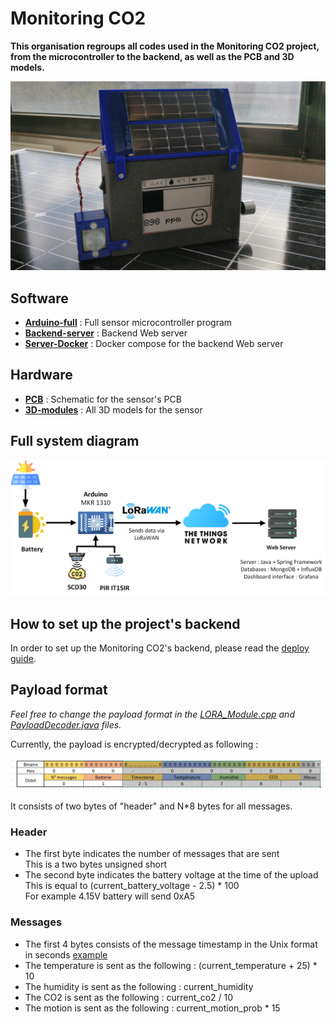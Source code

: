 # Monitoring CO2

**This organisation regroups all codes used in the Monitoring CO2 project, from the microcontroller to the backend, as well as the PCB and 3D models.**

![Main image](https://raw.githubusercontent.com/Monitoring-CO2/.github/main/images/Full_front.jpg)

## Software

- **[Arduino-full](https://github.com/Monitoring-CO2/Arduino-full)** : Full sensor microcontroller program
- **[Backend-server](https://github.com/Monitoring-CO2/Backend-server)** : Backend Web server
- **[Server-Docker](https://github.com/Monitoring-CO2/Server-Docker)** : Docker compose for the backend Web server

## Hardware

- **[PCB]()** : Schematic for the sensor's PCB
- **[3D-modules](https://github.com/Monitoring-CO2/3D-modules)** : All 3D models for the sensor

## Full system diagram

![Diagram](https://raw.githubusercontent.com/Monitoring-CO2/.github/main/images/Full_diagram.png)

## How to set up the project's backend

In order to set up the Monitoring CO2's backend, please read the [deploy guide](https://github.com/Monitoring-CO2/Server-Docker#how-to-deploy).

## Payload format

*Feel free to change the payload format in the [LORA_Module.cpp](https://github.com/Monitoring-CO2/Arduino-full/blob/main/src/LORA_Module.cpp) and [PayloadDecoder.java](https://github.com/Monitoring-CO2/Backend-server/blob/main/src/main/java/fr/polytech/monitoringco2server/LoRa/PayloadDecoder.java) files.*

Currently, the payload is encrypted/decrypted as following :

![Payload](https://raw.githubusercontent.com/Monitoring-CO2/.github/main/images/payload.jpg)

It consists of two bytes of "header" and N\*8 bytes for all messages.

### Header

- The first byte indicates the number of messages that are sent  
  This is a two bytes unsigned short
- The second byte indicates the battery voltage at the time of the upload  
  This is equal to (current_battery_voltage - 2.5) * 100  
  For example 4.15V battery will send 0xA5
  
### Messages

- The first 4 bytes consists of the message timestamp in the Unix format in seconds [example](https://www.epochconverter.com/)
- The temperature is sent as the following : (current_temperature + 25) * 10
- The humidity is sent as the following : current_humidity
- The CO2 is sent as the following : current_co2 / 10
- The motion is sent as the following : current_motion_prob * 15
